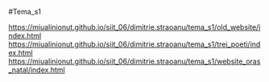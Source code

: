 #Tema_s1

https://miualinionut.github.io/siit_06/dimitrie.straoanu/tema_s1/old_website/index.html
https://miualinionut.github.io/siit_06/dimitrie.straoanu/tema_s1/trei_poeti/index.html
https://miualinionut.github.io/siit_06/dimitrie.straoanu/tema_s1/website_oras_natal/index.html
